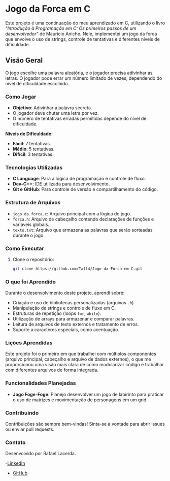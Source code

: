 # Jogo da Forca em C

Este projeto é uma continuação do meu aprendizado em C, utilizando o livro _"Introdução à Programação em C: Os primeiros passos de um desenvolvedor"_ de Maurício Aniche. Nele, implementei um jogo da forca que envolve o uso de strings, controle de tentativas e diferentes níveis de dificuldade.

## Visão Geral

O jogo escolhe uma palavra aleatória, e o jogador precisa adivinhar as letras. O jogador pode errar um número limitado de vezes, dependendo do nível de dificuldade escolhido.

### Como Jogar

- **Objetivo**: Adivinhar a palavra secreta.
- O jogador deve chutar uma letra por vez.
- O número de tentativas erradas permitidas depende do nível de dificuldade.

**Níveis de Dificuldade:**
- **Fácil**: 7 tentativas.
- **Médio**: 5 tentativas.
- **Difícil**: 3 tentativas.

### Tecnologias Utilizadas

- **C Language**: Para a lógica de programação e controle de fluxo.
- **Dev-C++**: IDE utilizada para desenvolvimento.
- **Git e GitHub**: Para controle de versão e compartilhamento do código.

### Estrutura de Arquivos

- `jogo.da.forca.c`: Arquivo principal com a lógica do jogo.
- `forca.h`: Arquivo de cabeçalho contendo declarações de funções e variáveis globais.
- `texto.txt`: Arquivo que armazena as palavras que serão sorteadas durante o jogo.

### Como Executar

1. Clone o repositório:
   ```bash
   git clone https://github.com/Taff4/Jogo-da-Forca-em-C.git
### O que foi Aprendido

Durante o desenvolvimento deste projeto, aprendi sobre:

- Criação e uso de bibliotecas personalizadas (arquivos `.h`).
- Manipulação de strings e controle de fluxo em C.
- Estruturas de repetição (loops `for`, `while`).
- Utilização de arrays para armazenar e comparar palavras.
- Leitura de arquivos de texto externos e tratamento de erros.
- Suporte a caracteres especiais, como acentuação.

### Lições Aprendidas

Este projeto foi o primeiro em que trabalhei com múltiplos componentes (arquivo principal, cabeçalho e arquivo de dados externos), o que me proporcionou uma visão mais clara de como modularizar código e trabalhar com diferentes arquivos de forma integrada.

### Funcionalidades Planejadas

- **Jogo Foge-Foge**: Planejo desenvolver um jogo de labirinto para praticar o uso de matrizes e movimentação de personagens em um grid.

### Contribuindo

Contribuições são sempre bem-vindas! Sinta-se à vontade para abrir issues ou enviar pull requests.

### Contato

Desenvolvido por Rafael Lacerda.

-[LinkedIn](https://www.linkedin.com/in/rafael-lacerd)
- [GitHub](https://github.com/Taff4)
